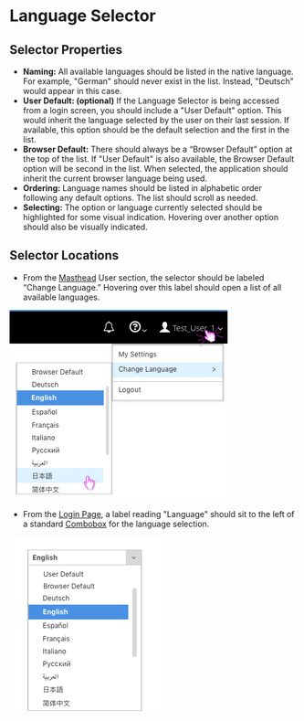 # Language Selector

## Selector Properties
  * **Naming:** All available languages should be listed in the native language. For example, "German" should never exist in the list. Instead, "Deutsch" would appear in this case.
  * **User Default: (optional)** If the Language Selector is being accessed from a login screen, you should include a "User Default" option. This would inherit the language selected by the user on their last session. If available, this option should be the default selection and the first in the list.
  * **Browser Default:** There should always be a “Browser Default” option at the top of the list. If "User Default" is also available, the Browser Default option will be second in the list. When selected, the application should inherit the current browser language being used.
  * **Ordering:** Language names should be listed in alphabetic order following any default options. The list should scroll as needed.
  * **Selecting:** The option or language currently selected should be highlighted for some visual indication. Hovering over another option should also be visually indicated.


## Selector Locations
  * From the [Masthead](https://www.patternfly.org/pattern-library/application-framework/masthead/#_) User section, the selector should be labeled “Change Language.” Hovering over this label should open a list of all available languages.

  ![Language Selector in Masthead](img/v2_language_2.png)

  * From the [Login Page](https://www.patternfly.org/pattern-library/application-framework/login-page/#_), a label reading "Language" should sit to the left of a standard [Combobox](https://www.patternfly.org/pattern-library/widgets/#bootstrap-combobox) for the language selection.

  ![Language Selector on Login Page](img/v2_language_1.png)

